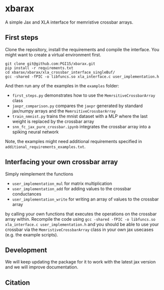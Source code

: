 # xbarax
A simple Jax and XLA interface for memristive crossbar arrays.

## First steps

Clone the repository, install the requirements and compile the interface. You might want to create a virtual environment first. 

```console
git clone git@github.com:PGI15/xbarax.git
pip install -r requirements.txt
cd xbarax/xbarax/xla_crossbar_interface_singleBuf/
gcc -shared -fPIC -o libfuncs.so xla_interface.c user_implementation.h
```

And then run any of the examples in the `examples` folder:
- `first_steps.py` demonstrates how to use the `MemrsitiveCrossbarArray` class
- `jaxpr_comparison.py` compares the `jaxpr` generated by standard jax/numpy arrays and the `MemrsitiveCrossbarArray`
- `train_nmnist.py` trains the mnist dataset with a MLP where the last weight is replaced by the crossbar array
- `snn_fc_jax_pure_crossbar.ipynb` integrates the crossbar array into a spiking neural network

Note, the examples might need additional requirements specified in `additional_requirements_examples.txt`.

## Interfacing your own crossbar array

Simply reimplement the functions
- `user_implementation_mul` for matrix multiplication
- `user_implementation_add` for adding values to the crossbar conductances
- `user_implementation_write` for writing an array of values to the crossbar array

by calling your own functions that executes the operations on the crossbar array within.
Recompile the code using `gcc -shared -fPIC -o libfuncs.so xla_interface.c user_implementation.h` and you should be able to use your crossbar via the `MemristiveCrossbarArray` class in your own jax usecases (e.g. the example scripts).

## Development

We will keep updating the package for it to work with the latest jax version and we will improve documentation.

## Citation
